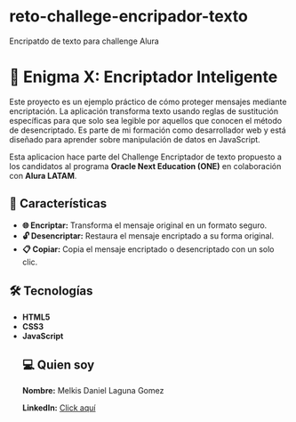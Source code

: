 # reto-challege-encripador-texto
Encripatdo de texto para challenge Alura
<h1>🎨 Enigma X: Encriptador Inteligente</h1>

<p>Este proyecto es un ejemplo práctico de cómo proteger mensajes mediante encriptación. La aplicación transforma texto usando reglas de sustitución específicas para que solo sea legible por aquellos que conocen el método de desencriptado. Es parte de mi formación como desarrollador web y está diseñado para aprender sobre manipulación de datos en JavaScript.</p>

<p>Esta aplicacion hace parte del Challenge Encriptador de texto propuesto a los candidatos al programa <strong>Oracle Next Education (ONE)</strong> en colaboración con <strong>Alura LATAM</strong>.</p>

<h2>🌟 Características</h2>
<ul>
  <li><strong>🌐 Encriptar:</strong> Transforma el mensaje original en un formato seguro.</li>
  <li><strong>🔓 Desencriptar:</strong> Restaura el mensaje encriptado a su forma original.</li>
  <li><strong>📋 Copiar:</strong> Copia el mensaje encriptado o desencriptado con un solo clic.</li>
</ul>

<h2>🛠️ Tecnologías </h2>
<ul>
  <li><strong>HTML5</strong></li>
  <li><strong>CSS3</strong></li>
  <li><strong>JavaScript</strong></li>


<h2>💻 Quien soy </h2>
<p><strong>Nombre:</strong> Melkis Daniel Laguna Gomez</p>
<p><strong>LinkedIn:</strong> <a href="https://www.linkedin.com/in/melkis-daniel-laguna-gomez-173617236/">Click aquí</a></p>